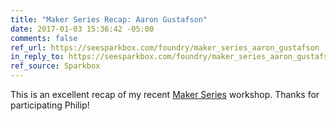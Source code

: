 ```yaml
---
title: "Maker Series Recap: Aaron Gustafson"
date: 2017-01-03 15:36:42 -05:00
comments: false
ref_url: https://seesparkbox.com/foundry/maker_series_aaron_gustafson
in_reply_to: https://seesparkbox.com/foundry/maker_series_aaron_gustafson
ref_source: Sparkbox
---
```


This is an excellent recap of my recent [Maker Series](https://buildright.io/maker-series/) workshop. Thanks for participating Philip!